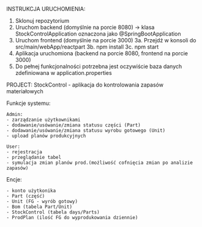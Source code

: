 INSTRUKCJA URUCHOMIENIA:
1. Sklonuj repozytorium
2. Uruchom backend (domyślnie na porcie 8080) -> klasa StockControlApplication oznaczona jako @SpringBootApplication
3. Uruchom frontend (domyślnie na porcie 3000)
3a. Przejdź w konsoli do src/main/webApp/reactpart
3b. npm install
3c. npm start
4. Aplikacja uruchomiona (backend na porcie 8080, frontend na porcie 3000)
5. Do pełnej funkcjonalności potrzebna jest oczywiście baza danych zdefiniowana w application.properties

PROJECT: 
StockControl - aplikacja do kontrolowania zapasów materiałowych

Funkcje systemu:

	Admin:
	- zarządzanie użytkownikami
	- dodawanie/usówanie/zmiana statusu części (Part)
	- dodawanie/usówanie/zmiana statusu wyrobu gotowego (Unit)
	- upload planów produkcyjnych
	
	User:
	- rejestracja
	- przeglądanie tabel
	- symulacja zmian planów prod.(możliwość cofnięcia zmian po analizie zapasów)
	
Encje:
	
	- konto użytkonika
	- Part (część)
	- Unit (FG - wyrób gotowy)
	- Bom (tabela Part/Unit)
	- StockControl (tabela days/Parts)
	- ProdPlan (ilość FG do wyprodukowania dziennie)
	
